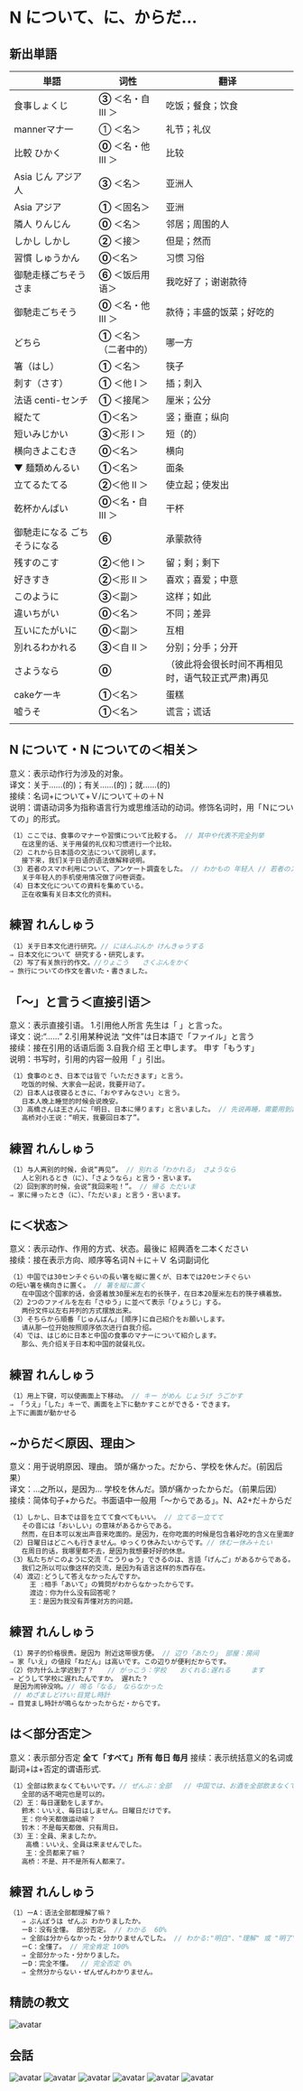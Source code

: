 # N について、に、からだ...

## 新出単語

<vue-audio file="../audio/10-3-たんご.mp3" loop />

| 単語                                         | 词性                      | 翻译                                              |
| -------------------------------------------- | ------------------------- | ------------------------------------------------- |
| 食事<JpWord>しょくじ</JpWord>                | **③** ＜名・自 Ⅲ ＞       | 吃饭；餐食；饮食                                  |
| manner<JpWord>マナ一</JpWord>                | ① ＜名＞                  | 礼节；礼仪                                        |
| 比較 <JpWord>ひかく</JpWord>                 | **⓪** ＜名・他 Ⅲ ＞       | 比较                                              |
| Asia じん <JpWord>アジア人</JpWord>          | **③** ＜名＞              | 亚洲人                                            |
| Asia <JpWord>アジア</JpWord>                 | **①** ＜固名＞            | 亚洲                                              |
| 隣人 <JpWord>りんじん</JpWord>               | **⓪** ＜名＞              | 邻居；周围的人                                    |
| しかし <JpWord>しかし</JpWord>               | **②** ＜接＞              | 但是；然而                                        |
| 習慣 <JpWord>しゅうかん</JpWord>             | **⓪**＜名＞               | 习惯 习俗                                         |
| 御馳走様<JpWord>ごちそうさま </JpWord>       | **⑥** ＜饭后用语＞        | 我吃好了；谢谢款待                                |
| 御馳走<JpWord>ごちそう </JpWord>             | **⓪** ＜名・他 Ⅲ ＞       | 款待；丰盛的饭菜；好吃的                          |
| <JpWord>どちら </JpWord>                     | **①** ＜名＞ （二者中的） | 哪一方                                            |
| 箸<JpWord>（はし） </JpWord>                 | **①** ＜名＞              | 筷子                                              |
| 刺す<JpWord>（さす） </JpWord>               | **①** ＜他 Ⅰ ＞           | 插；刺入                                          |
| 法语 centi<JpWord>-センチ </JpWord>          | **①** ＜接尾＞            | 厘米；公分                                        |
| 縦<JpWord>たて</JpWord>                      | **①**＜名＞               | 竖；垂直；纵向                                    |
| 短い<JpWord>みじかい</JpWord>                | **③**＜形 Ⅰ ＞            | 短（的）                                          |
| 横向き<JpWord>よこむき</JpWord>              | **⓪**＜名＞               | 横向                                              |
| ▼ 麺類<JpWord>めんるい</JpWord>              | **①**＜名＞               | 面条                                              |
| 立てる<JpWord>たてる</JpWord>                | **②**＜他 Ⅱ ＞            | 使立起；使发出                                    |
| 乾杯<JpWord>かんぱい</JpWord>                | **⓪**＜名・自 Ⅲ ＞        | 干杯                                              |
| 御馳走になる <JpWord>ごちそうになる</JpWord> | **⑥**                     | 承蒙款待                                          |
| 残す<JpWord>のこす</JpWord>                  | **②**＜他 Ⅰ ＞            | 留；剩；剩下                                      |
| 好き<JpWord>すき</JpWord>                    | **②**＜形 Ⅱ ＞            | 喜欢；喜爱；中意                                  |
| <JpWord>このように</JpWord>                  | **③**＜副＞               | 这样；如此                                        |
| 違い<JpWord>ちがい</JpWord>                  | **⓪**＜名＞               | 不同；差异                                        |
| 互いに<JpWord>たがいに</JpWord>              | **⓪**＜副＞               | 互相                                              |
| 別れる<JpWord>わかれる</JpWord>              | **③**＜自 Ⅱ ＞            | 分别；分手；分开                                  |
| <JpWord>さようなら</JpWord>                  | **⓪**                     | （彼此将会很长时间不再相见时，语气较正式严肃)再见 |
| cake<JpWord>ケ一キ</JpWord>                  | **①**＜名＞               | 蛋糕                                              |
| 嘘<JpWord>うそ</JpWord>                      | **①**＜名＞               | 谎言；谎话                                        |
|                                              |

## N について・N についての＜相关＞

意义：表示动作行为涉及的对象。  
译文：关于……(的)；有关……(的)；就……(的)  
接续：名词+について+Ｖ/について＋の＋Ｎ  
说明：谓语动词多为指称语言行为或思维活动的动词。修饰名词时，用「Ｎについての」的形式。

```ts
（1）ここでは、食事のマナーや習慣について比較する。 // 其中や代表不完全列举
   在这里的话、关于用餐的礼仪和习惯进行一个比较。
（2）これから日本語の文法について説明します。
   接下来，我们关于日语的语法做解释说明。
（3）若者のスマホ利用について、アンケート調査をした。 // わかもの 年轻人 // 若者のスマホ利用についてのアンケート調査 をした。
   关于年轻人的手机使用情况做了问卷调查。
（4）日本文化についての資料を集めている。
   正在收集有关日本文化的资料。
```

## 練習 れんしゅう

```ts
（1）关于日本文化进行研究。// にほんぶんか けんきゅうする
⇒ 日本文化について 研究する・研究します。
（2）写了有关旅行的作文。//りょこう　　さくぶんをかく
⇒ 旅行についての作文を書いた・書きました。
```

## 「～」と言う＜直接引语＞

意义：表示直接引语。 1.引用他人所言 先生は「 」と言った。  
译文：说:“……” 2.引用某种说法 “文件”は日本語で「ファイル」と言う  
接续：接在引用的话语后面 3.自我介绍 王と申します。 申す「もうす」  
说明：书写时，引用的内容一般用「 」引出。

```ts
（1）食事のとき、日本では皆で「いただきます」と言う。
   吃饭的时候、大家会一起说，我要开动了。
（2）日本人は夜寝るときに、「おやすみなさい」と言う。
   日本人晚上睡觉的时候会说晚安。
（3）高橋さんは王さんに「明日、日本に帰ります」と言いました。 // 先说再睡，需要用到非过去时。
   高桥对小王说：“明天，我要回日本了”。
```

## 練習 れんしゅう

```ts
（1）与人离别的时候，会说“再见”。 // 別れる「わかれる」 さようなら
   人と別れるとき（に）、「さようなら」と言う・言います。
（2）回到家的时候，会说“我回来啦！”。 // 帰る ただいま
⇒ 家に帰ったとき（に）、「ただいま」と言う・言います。
```

## に＜状态＞

意义：表示动作、作用的方式、状态。最後に 紹興酒を二本ください  
接续：接在表示方向、顺序等名词Ｎ＋に＋Ｖ 名词副词化

```ts
（1）中国では30センチぐらいの長い箸を縦に置くが、日本では20センチぐらい
の短い箸を横向きに置く。 // 箸を縦に置く
   在中国这个国家的话，会竖着放30厘米左右的长筷子，在日本20厘米左右的筷子横着放。
（2）2つのファイルを左右「さゆう」に並べて表示「ひょうじ」する。
   两份文件以左右并列的方式摆放出来。
（3）そちらから順番「じゅんばん」[顺序]に自己紹介をお願いします。
   请从那一位开始按照顺序依次进行自我介绍。
（4）では、はじめに日本と中国の食事のマナーについて紹介します。
   那么、先介绍关于日本和中国的就餐礼仪。
```

## 練習 れんしゅう

```ts
（1）用上下键，可以使画面上下移动。 // キー がめん じょうげ うごかす
⇒ 「うえ」「した」キーで、画面を上下に動かすことができる・できます。
上下に画面が動かせる
```

## ~からだ＜原因、理由＞

意义：用于说明原因、理由。 頭が痛かった。だから、学校を休んだ。(前因后果）  
译文：…之所以，是因为… 学校を休んだ。頭が痛かったからだ。（前果后因）  
接续：简体句子+からだ。书面语中一般用「～からである」。N、A2+だ＋からだ

```ts
（1）しかし、日本では音を立てて食べてもいい。 // 立てるー立てて
   その音には「おいしい」の意味があるからである。
   然而，在日本可以发出声音来吃面的。是因为，在你吃面的时候是包含着好吃的含义在里面的。
（2）日曜日はどこへも行きません。ゆっくり休みたいからです。// 休むー休み＋たい
   在周日的话，我哪里都不去，是因为我想要好好的休息。 
（3）私たちがこのように交流「こうりゅう」できるのは、言語「げんご」があるからである。
   我们之所以可以像这样的交流，是因为有语言这样的东西存在。
（4）渡辺:どうして答えなかったんですか。
     王 :相手「あいて」の質問がわからなかったからです。
     渡边：你为什么没有回答呢？
     王：是因为我没有弄懂对方的问题。

```

## 練習 れんしゅう

```ts
（1）房子的价格很贵。是因为 附近这带很方便。 // 辺り「あたり」 部屋：房间
⇒ 家「いえ」の値段「ねだん」は高いです。この辺りが便利だからです。
（2）你为什么上学迟到了？　　// がっこう：学校　　おくれる:遅れる　　　ます　
⇒ どうして学校に遅れたんですか。 遅れた？
 是因为闹钟没响。// 鳴る「なる」　ならなかった
 // めざましどけい:目覚し時計　
⇒ 目覚まし時計が鳴らなかったからだ・からです。
```

## は＜部分否定＞

意义：表示部分否定 **全て「すべて」所有 毎日 毎月**
接续：表示统括意义的名词或副词+は+否定的谓语形式.

```ts
（1）全部は飲まなくてもいいです。// ぜんぶ：全部   // 中国では、お酒を全部飲まなくてはいけない // 在中国，酒要全部喝完
   全部的话不喝完也是可以的。
（2）王：毎日運動をしますか。
   鈴木：いいえ、毎日はしません。日曜日だけです。
   王：你今天都做运动嘛？
   铃木：不是每天都做、只有周日。
（3）王：全員、来ましたか。
    高橋：いいえ、全員は来ませんでした。
    王：全员都来了嘛？
   高桥：不是、并不是所有人都来了。
```

## 練習 れんしゅう

```ts
（1）ーA：语法全部都理解了嘛？
   ⇒ ぶんぽうは ぜんぶ わかりましたか。
   ーB：没有全懂。 部分否定。 // わかる  60%
   ⇒ 全部は分からなかった・分かりませんでした。 // わかる:"明白"、"理解" 或 "明了"
   ーC：全懂了。 // 完全肯定 100%
   ⇒ 全部分かった・分かりました。
   ーD：完全不懂。  // 完全否定 0%
   ⇒ 全然分からない・ぜんぜんわかりません。
```

## 精読の教文

<vue-audio file="../audio/10-3-1.mp3" loop/>

![avatar](../images/10-3-1.png)

## 会話

<vue-audio file="../audio/10-3-かいわ.mp3" loop=true></vue-audio>
![avatar](../images/10-3-かいわ-1.png)
![avatar](../images/10-3-かいわ-2.png)
![avatar](../images/10-3-かいわ-3.png)
![avatar](../images/10-3-かいわ-4.png)
![avatar](../images/10-3-かいわ-5.png)
![avatar](../images/10-3-かいわ-6.png)
